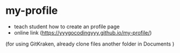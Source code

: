 # my-profile
* teach student how to create an profile page
* online link (https://yyygocodingyyy.github.io/my-profile/)

(for using GitKraken, already clone files another folder in Documents )

